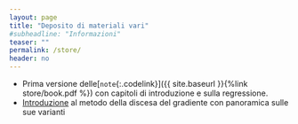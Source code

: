 ```yaml
---
layout: page
title: "Deposito di materiali vari"
#subheadline: "Informazioni"
teaser: ""
permalink: /store/
header: no
---
```


<!--Una raccolta di note è in fase di preparazione e sarà resa disponibile con il procedere del corso.-->
<!--1. [`Introduzione.`{:.filelink}]({{ site.baseurl }}{%link slides/introduction.pdf %}) Sommario degli obiettivi e dei contenuti del corso-->

<!--1. [`Richiami di probabilita' e statistica.`{:.filelink}]({{ site.baseurl }}{%link slides/probstat.pdf %}) Riassunto dei concetti fondamentali del caclcolo delle probablità e della statistica utili nell'ambito del corso-->


* Prima versione delle[`note`{:.codelink}]({{ site.baseurl }}{%link store/book.pdf %}) con capitoli di introduzione e sulla regressione.
* [Introduzione](http://ruder.io/optimizing-gradient-descent/) al metodo della discesa del gradiente con panoramica sulle sue varianti 



